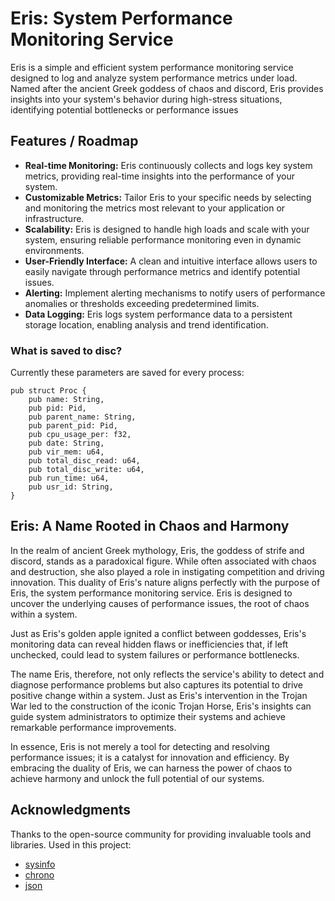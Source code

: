 # Eris: System Performance Monitoring Service

Eris is a simple and efficient system performance monitoring service designed to log and analyze system performance metrics under load. Named after the ancient Greek goddess of chaos and discord, Eris provides insights into your system's behavior during high-stress situations, identifying potential bottlenecks or performance issues

## Features / Roadmap

- **Real-time Monitoring:** Eris continuously collects and logs key system metrics, providing real-time insights into the performance of your system.
- **Customizable Metrics:** Tailor Eris to your specific needs by selecting and monitoring the metrics most relevant to your application or infrastructure.
- **Scalability:** Eris is designed to handle high loads and scale with your system, ensuring reliable performance monitoring even in dynamic environments.
- **User-Friendly Interface:** A clean and intuitive interface allows users to easily navigate through performance metrics and identify potential issues.
- **Alerting:** Implement alerting mechanisms to notify users of performance anomalies or thresholds exceeding predetermined limits.
- **Data Logging:** Eris logs system performance data to a persistent storage location, enabling analysis and trend identification.

### What is saved to disc?

Currently these parameters are saved for every process:

```
pub struct Proc {
    pub name: String,
    pub pid: Pid,
    pub parent_name: String,
    pub parent_pid: Pid,
    pub cpu_usage_per: f32,
    pub date: String,
    pub vir_mem: u64,
    pub total_disc_read: u64,
    pub total_disc_write: u64,
    pub run_time: u64,
    pub usr_id: String,
}
```

## Eris: A Name Rooted in Chaos and Harmony

In the realm of ancient Greek mythology, Eris, the goddess of strife and discord, stands as a paradoxical figure. While often associated with chaos and destruction, she also played a role in instigating competition and driving innovation. This duality of Eris's nature aligns perfectly with the purpose of Eris, the system performance monitoring service. Eris is designed to uncover the underlying causes of performance issues, the root of chaos within a system. 

Just as Eris's golden apple ignited a conflict between goddesses, Eris's monitoring data can reveal hidden flaws or inefficiencies that, if left unchecked, could lead to system failures or performance bottlenecks.

The name Eris, therefore, not only reflects the service's ability to detect and diagnose performance problems but also captures its potential to drive positive change within a system. Just as Eris's intervention in the Trojan War led to the construction of the iconic Trojan Horse, Eris's insights can guide system administrators to optimize their systems and achieve remarkable performance improvements.

In essence, Eris is not merely a tool for detecting and resolving performance issues; it is a catalyst for innovation and efficiency. By embracing the duality of Eris, we can harness the power of chaos to achieve harmony and unlock the full potential of our systems.

## Acknowledgments
Thanks to the open-source community for providing invaluable tools and libraries.
Used in this project:
- [sysinfo](https://crates.io/crates/sysinfo)
- [chrono](https://crates.io/crates/chrono)
- [json](https://crates.io/crates/json)
